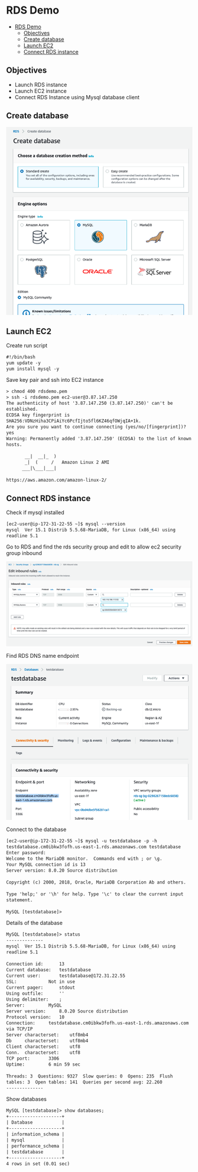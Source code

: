 # RDS Demo
- [RDS Demo](#rds-demo)
  - [Objectives](#objectives)
  - [Create database](#create-database)
  - [Launch EC2](#launch-ec2)
  - [Connect RDS instance](#connect-rds-instance)

## Objectives 
- Launch RDS instance
- Launch EC2 instance
- Connect RDS Instance using Mysql database client

## Create database

![create database](./createdatabase.png)

##  Launch EC2

Create run script
```
#!/bin/bash
yum update -y
yum install mysql -y
```

Save key pair and ssh into EC2 instance
```
> chmod 400 rdsdemo.pem
> ssh -i rdsdemo.pem ec2-user@3.87.147.250
The authenticity of host '3.87.147.250 (3.87.147.250)' can't be established.
ECDSA key fingerprint is SHA256:VDNzHiha3CPiAiYc6PcfIjto5fl6KZ46qfOWjqIA+1k.
Are you sure you want to continue connecting (yes/no/[fingerprint])? yes
Warning: Permanently added '3.87.147.250' (ECDSA) to the list of known hosts.

       __|  __|_  )
       _|  (     /   Amazon Linux 2 AMI
      ___|\___|___|

https://aws.amazon.com/amazon-linux-2/
```

##  Connect RDS instance

Check if mysql installed
```
[ec2-user@ip-172-31-22-55 ~]$ mysql --version
mysql  Ver 15.1 Distrib 5.5.68-MariaDB, for Linux (x86_64) using readline 5.1
```

Go to RDS and find the rds security group and edit to allow ec2 security group inbound

![rds security group](./rdseditsg.png)

Find RDS DNS name endpoint

![rds endpoint](./rdsendpoint.png)

Connect to the database

```
[ec2-user@ip-172-31-22-55 ~]$ mysql -u testdatabase -p -h testdatabase.cm0ibkw3fofh.us-east-1.rds.amazonaws.com testdatabase
Enter password:
Welcome to the MariaDB monitor.  Commands end with ; or \g.
Your MySQL connection id is 13
Server version: 8.0.20 Source distribution

Copyright (c) 2000, 2018, Oracle, MariaDB Corporation Ab and others.

Type 'help;' or '\h' for help. Type '\c' to clear the current input statement.

MySQL [testdatabase]>
```

Details of the database
```
MySQL [testdatabase]> status
--------------
mysql  Ver 15.1 Distrib 5.5.68-MariaDB, for Linux (x86_64) using readline 5.1

Connection id:		13
Current database:	testdatabase
Current user:		testdatabase@172.31.22.55
SSL:			Not in use
Current pager:		stdout
Using outfile:		''
Using delimiter:	;
Server:			MySQL
Server version:		8.0.20 Source distribution
Protocol version:	10
Connection:		testdatabase.cm0ibkw3fofh.us-east-1.rds.amazonaws.com via TCP/IP
Server characterset:	utf8mb4
Db     characterset:	utf8mb4
Client characterset:	utf8
Conn.  characterset:	utf8
TCP port:		3306
Uptime:			6 min 59 sec

Threads: 3  Questions: 9327  Slow queries: 0  Opens: 235  Flush tables: 3  Open tables: 141  Queries per second avg: 22.260
--------------
```

Show databases
```
MySQL [testdatabase]> show databases;
+--------------------+
| Database           |
+--------------------+
| information_schema |
| mysql              |
| performance_schema |
| testdatabase       |
+--------------------+
4 rows in set (0.01 sec)
```
